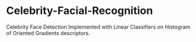 # Celebrity-Facial-Recognition
Celebrity Face Detection Implemented with Linear Classifiers on Histogram of Oriented Gradients descriptors.
